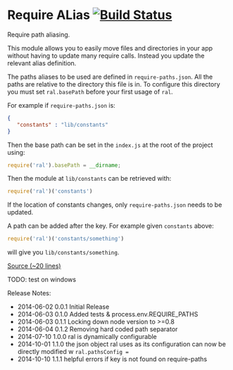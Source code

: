 Require ALias [![Build Status](https://travis-ci.org/pajtai/ral.png?branch=master)](https://travis-ci.org/pajtai/ral)
================

Require path aliasing.

This module allows you to easily move files and directories in your app without having to update many require calls.
Instead you update the relevant alias definition.

The paths aliases to be used are defined in `require-paths.json`. All the paths are relative to
the directory this file is in. To configure this directory you must set `ral.basePath` before your first usage of `ral`.

For example if `require-paths.json` is:

```json
{
   "constants" : "lib/constants"
}
```

Then the base path can be set in the `index.js` at the root of the project using:

```javascript
require('ral').basePath = __dirname;
```

Then the module at `lib/constants` can be retrieved with:

```javascript
require('ral')('constants')
```

If the location of constants changes, only `require-paths.json` needs to be updated.

A path can be added after the key. For example given `constants` above:

```javascript
require('ral')('constants/something')
```

will give you `lib/constants/something`.

[Source (~20 lines)](https://github.com/pajtai/ral/blob/master/ral.js)

TODO: test on windows

Release Notes:

* 2014-06-02 0.0.1 Initial Release
* 2014-06-03 0.1.0 Added tests & process.env.REQUIRE_PATHS
* 2014-06-03 0.1.1 Locking down node version to >=0.8
* 2014-06-04 0.1.2 Removing hard coded path separator
* 2014-07-10 1.0.0 ral is dynamically configurable
* 2014-10-01 1.1.0 the json object ral uses as its configuration can now be directly modified w `ral.pathsConfig =`
* 2014-10-10 1.1.1 helpful errors if key is not found on require-paths
